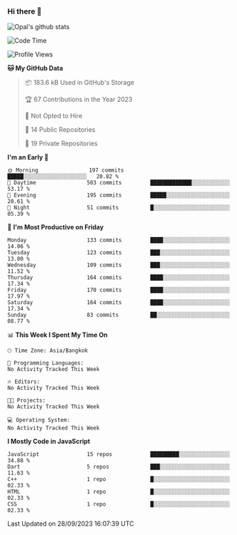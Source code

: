 ### Hi there 👋

![Opal's github stats](https://github-readme-stats.vercel.app/api?username=coolkidneversleep&count_private=true&show_icons=true&theme=radical)


<!--START_SECTION:waka-->
![Code Time](http://img.shields.io/badge/Code%20Time-64%20hrs%2038%20mins-blue)

![Profile Views](http://img.shields.io/badge/Profile%20Views-0-blue)

**🐱 My GitHub Data** 

> 📦 183.6 kB Used in GitHub's Storage 
 > 
> 🏆 67 Contributions in the Year 2023
 > 
> 🚫 Not Opted to Hire
 > 
> 📜 14 Public Repositories 
 > 
> 🔑 19 Private Repositories 
 > 
**I'm an Early 🐤** 

```text
🌞 Morning                197 commits         █████░░░░░░░░░░░░░░░░░░░░   20.82 % 
🌆 Daytime                503 commits         █████████████░░░░░░░░░░░░   53.17 % 
🌃 Evening                195 commits         █████░░░░░░░░░░░░░░░░░░░░   20.61 % 
🌙 Night                  51 commits          █░░░░░░░░░░░░░░░░░░░░░░░░   05.39 % 
```
📅 **I'm Most Productive on Friday** 

```text
Monday                   133 commits         ████░░░░░░░░░░░░░░░░░░░░░   14.06 % 
Tuesday                  123 commits         ███░░░░░░░░░░░░░░░░░░░░░░   13.00 % 
Wednesday                109 commits         ███░░░░░░░░░░░░░░░░░░░░░░   11.52 % 
Thursday                 164 commits         ████░░░░░░░░░░░░░░░░░░░░░   17.34 % 
Friday                   170 commits         ████░░░░░░░░░░░░░░░░░░░░░   17.97 % 
Saturday                 164 commits         ████░░░░░░░░░░░░░░░░░░░░░   17.34 % 
Sunday                   83 commits          ██░░░░░░░░░░░░░░░░░░░░░░░   08.77 % 
```


📊 **This Week I Spent My Time On** 

```text
🕑︎ Time Zone: Asia/Bangkok

💬 Programming Languages: 
No Activity Tracked This Week

🔥 Editors: 
No Activity Tracked This Week

🐱‍💻 Projects: 
No Activity Tracked This Week

💻 Operating System: 
No Activity Tracked This Week
```

**I Mostly Code in JavaScript** 

```text
JavaScript               15 repos            █████████░░░░░░░░░░░░░░░░   34.88 % 
Dart                     5 repos             ███░░░░░░░░░░░░░░░░░░░░░░   11.63 % 
C++                      1 repo              █░░░░░░░░░░░░░░░░░░░░░░░░   02.33 % 
HTML                     1 repo              █░░░░░░░░░░░░░░░░░░░░░░░░   02.33 % 
CSS                      1 repo              █░░░░░░░░░░░░░░░░░░░░░░░░   02.33 % 
```




 Last Updated on 28/09/2023 16:07:39 UTC
<!--END_SECTION:waka-->
